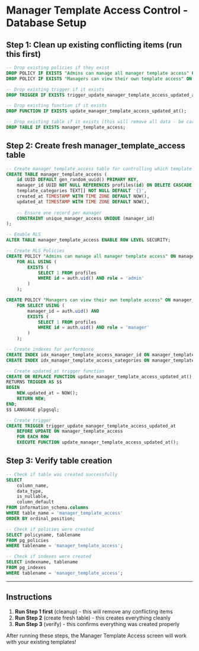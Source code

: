 # Manager Template Access Control - Database Setup

## Step 1: Clean up existing conflicting items (run this first)

```sql
-- Drop existing policies if they exist
DROP POLICY IF EXISTS "Admins can manage all manager template access" ON manager_template_access;
DROP POLICY IF EXISTS "Managers can view their own template access" ON manager_template_access;

-- Drop existing trigger if it exists
DROP TRIGGER IF EXISTS trigger_update_manager_template_access_updated_at ON manager_template_access;

-- Drop existing function if it exists
DROP FUNCTION IF EXISTS update_manager_template_access_updated_at();

-- Drop existing table if it exists (this will remove all data - be careful!)
DROP TABLE IF EXISTS manager_template_access;
```

## Step 2: Create fresh manager_template_access table

```sql
-- Create manager_template_access table for controlling which template categories managers can access
CREATE TABLE manager_template_access (
    id UUID DEFAULT gen_random_uuid() PRIMARY KEY,
    manager_id UUID NOT NULL REFERENCES profiles(id) ON DELETE CASCADE,
    template_categories TEXT[] NOT NULL DEFAULT '{}',
    created_at TIMESTAMP WITH TIME ZONE DEFAULT NOW(),
    updated_at TIMESTAMP WITH TIME ZONE DEFAULT NOW(),
    
    -- Ensure one record per manager
    CONSTRAINT unique_manager_access UNIQUE (manager_id)
);

-- Enable RLS
ALTER TABLE manager_template_access ENABLE ROW LEVEL SECURITY;

-- Create RLS Policies
CREATE POLICY "Admins can manage all manager template access" ON manager_template_access
    FOR ALL USING (
        EXISTS (
            SELECT 1 FROM profiles 
            WHERE id = auth.uid() AND role = 'admin'
        )
    );

CREATE POLICY "Managers can view their own template access" ON manager_template_access
    FOR SELECT USING (
        manager_id = auth.uid() AND 
        EXISTS (
            SELECT 1 FROM profiles 
            WHERE id = auth.uid() AND role = 'manager'
        )
    );

-- Create indexes for performance
CREATE INDEX idx_manager_template_access_manager_id ON manager_template_access(manager_id);
CREATE INDEX idx_manager_template_access_categories ON manager_template_access USING GIN(template_categories);

-- Create updated_at trigger function
CREATE OR REPLACE FUNCTION update_manager_template_access_updated_at()
RETURNS TRIGGER AS $$
BEGIN
    NEW.updated_at = NOW();
    RETURN NEW;
END;
$$ LANGUAGE plpgsql;

-- Create trigger
CREATE TRIGGER trigger_update_manager_template_access_updated_at
    BEFORE UPDATE ON manager_template_access
    FOR EACH ROW
    EXECUTE FUNCTION update_manager_template_access_updated_at();
```

## Step 3: Verify table creation

```sql
-- Check if table was created successfully
SELECT 
    column_name, 
    data_type, 
    is_nullable,
    column_default
FROM information_schema.columns 
WHERE table_name = 'manager_template_access' 
ORDER BY ordinal_position;

-- Check if policies were created
SELECT policyname, tablename 
FROM pg_policies 
WHERE tablename = 'manager_template_access';

-- Check if indexes were created
SELECT indexname, tablename 
FROM pg_indexes 
WHERE tablename = 'manager_template_access';
```

---

## Instructions

1. **Run Step 1 first** (cleanup) - this will remove any conflicting items
2. **Run Step 2** (create fresh table) - this creates everything cleanly
3. **Run Step 3** (verify) - this confirms everything was created properly

After running these steps, the Manager Template Access screen will work with your existing templates!